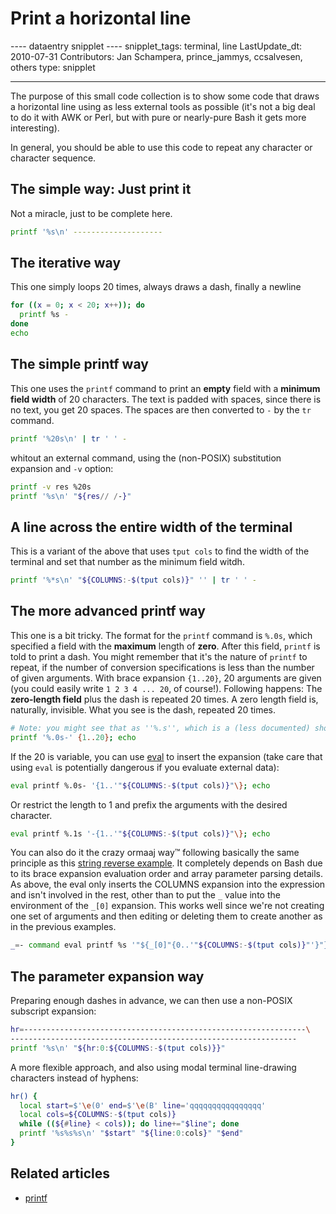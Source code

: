 # Print a horizontal line

\-\-\-- dataentry snipplet \-\-\-- snipplet_tags: terminal, line
LastUpdate_dt: 2010-07-31 Contributors: Jan Schampera, prince_jammys,
ccsalvesen, others type: snipplet

------------------------------------------------------------------------

The purpose of this small code collection is to show some code that
draws a horizontal line using as less external tools as possible (it's
not a big deal to do it with AWK or Perl, but with pure or nearly-pure
Bash it gets more interesting).

In general, you should be able to use this code to repeat any character
or character sequence.

## The simple way: Just print it

Not a miracle, just to be complete here.

``` bash
printf '%s\n' --------------------
```

## The iterative way

This one simply loops 20 times, always draws a dash, finally a newline

``` bash
for ((x = 0; x < 20; x++)); do
  printf %s -
done
echo
```

## The simple printf way

This one uses the `printf` command to print an **empty** field with a
**minimum field width** of 20 characters. The text is padded with
spaces, since there is no text, you get 20 spaces. The spaces are then
converted to `-` by the `tr` command.

``` bash
printf '%20s\n' | tr ' ' -
```

whitout an external command, using the (non-POSIX) substitution
expansion and `-v` option:

``` bash
printf -v res %20s
printf '%s\n' "${res// /-}"
```

## A line across the entire width of the terminal

This is a variant of the above that uses `tput cols` to find the width
of the terminal and set that number as the minimum field witdh.

``` bash
printf '%*s\n' "${COLUMNS:-$(tput cols)}" '' | tr ' ' -
```

## The more advanced printf way

This one is a bit tricky. The format for the `printf` command is `%.0s`,
which specified a field with the **maximum** length of **zero**. After
this field, `printf` is told to print a dash. You might remember that
it's the nature of `printf` to repeat, if the number of conversion
specifications is less than the number of given arguments. With brace
expansion `{1..20}`, 20 arguments are given (you could easily write
`1 2 3 4 ... 20`, of course!). Following happens: The **zero-length
field** plus the dash is repeated 20 times. A zero length field is,
naturally, invisible. What you see is the dash, repeated 20 times.

``` bash
# Note: you might see that as ''%.s'', which is a (less documented) shorthand for ''%.0s''
printf '%.0s-' {1..20}; echo
```

If the 20 is variable, you can use [eval](../commands/builtin/eval.md) to
insert the expansion (take care that using `eval` is potentially
dangerous if you evaluate external data):

``` bash
eval printf %.0s- '{1..'"${COLUMNS:-$(tput cols)}"\}; echo
```

Or restrict the length to 1 and prefix the arguments with the desired
character.

``` bash
eval printf %.1s '-{1..'"${COLUMNS:-$(tput cols)}"\}; echo
```

You can also do it the crazy ormaaj way™ following basically the same
principle as this [string reverse
example](../commands/builtin/eval.md#expansion_side-effects). It completely
depends on Bash due to its brace expansion evaluation order and array
parameter parsing details. As above, the eval only inserts the COLUMNS
expansion into the expression and isn\'t involved in the rest, other
than to put the `_` value into the environment of the `_[0]` expansion.
This works well since we\'re not creating one set of arguments and then
editing or deleting them to create another as in the previous examples.

``` bash
_=- command eval printf %s '"${_[0]"{0..'"${COLUMNS:-$(tput cols)}"'}"}"'; echo
```

## The parameter expansion way

Preparing enough dashes in advance, we can then use a non-POSIX
subscript expansion:

``` bash
hr=---------------------------------------------------------------\
----------------------------------------------------------------
printf '%s\n' "${hr:0:${COLUMNS:-$(tput cols)}}"
```

A more flexible approach, and also using modal terminal line-drawing
characters instead of hyphens:

``` bash
hr() {
  local start=$'\e(0' end=$'\e(B' line='qqqqqqqqqqqqqqqq'
  local cols=${COLUMNS:-$(tput cols)}
  while ((${#line} < cols)); do line+="$line"; done
  printf '%s%s%s\n' "$start" "${line:0:cols}" "$end"
}
```

## Related articles

-   [printf](../commands/builtin/printf.md)
